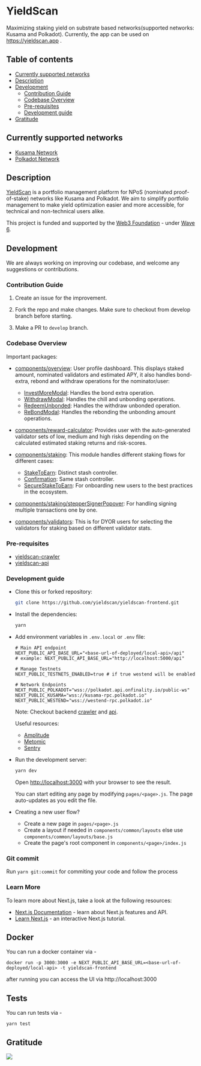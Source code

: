 # YieldScan

Maximizing staking yield on substrate based networks(supported networks: Kusama and Polkadot). Currently, the app can be used on https://yieldscan.app .

## Table of contents

- [Currently supported networks](#supported_networks)
- [Description](#description)
- [Development](#development)
  - [Contribution Guide](#contribution-guide)
  - [Codebase Overview](#codebase-overview)
  - [Pre-requisites](#pre-requisites)
  - [Development guide](#development-guide)
- [Gratitude](#gratitude)

## Currently supported networks

- [Kusama Network](https://kusama.network/)
- [Polkadot Network](https://polkadot.network/)

## Description

[YieldScan](https://yieldscan.app) is a portfolio management platform for NPoS (nominated proof-of-stake) networks like Kusama and Polkadot. We aim to simplify portfolio management to make yield optimization easier and more accessible, for technical and non-technical users alike.

This project is funded and supported by the [Web3 Foundation](https://web3.foundation/) - under [Wave 6](https://github.com/w3f/General-Grants-Program/blob/master/grants/accepted_grant_applications.md#wave-6).

## Development

We are always working on improving our codebase, and welcome any suggestions or contributions.

### Contribution Guide

1. Create an issue for the improvement.

2. Fork the repo and make changes. Make sure to checkout from develop branch before starting.

3. Make a PR to `develop` branch.

### Codebase Overview

Important packages:

- [components/overview](https://github.com/yieldscan/yieldscan-frontend/tree/master/components/overview): User profile dashboard. This displays staked amount, nominated validators and estimated APY, it also handles bond-extra, rebond and withdraw operations for the nominator/user:

  - [InvestMoreModal](https://github.com/yieldscan/yieldscan-frontend/tree/master/components/overview/InvestMoreModal.js): Handles the bond extra operation.
  - [WithdrawModal](https://github.com/yieldscan/yieldscan-frontend/tree/master/components/overview/WithdrawModal.js): Handles the chill and unbonding operations.
  - [RedeemUnbonded](https://github.com/yieldscan/yieldscan-frontend/tree/master/components/overview/RedeemUnbonded.js): Handles the withdraw unbonded operation.
  - [ReBondModal](https://github.com/yieldscan/yieldscan-frontend/tree/master/components/overview/ReBondModal.js): Handles the rebonding the unbonding amount operations.

- [components/reward-calculator](https://github.com/yieldscan/yieldscan-frontend/tree/master/components/reward-calculator): Provides user with the auto-generated validator sets of low, medium and high risks depending on the calculated estimated staking returns and risk-scores.

- [components/staking](https://github.com/yieldscan/yieldscan-frontend/tree/master/components/staking): This module handles different staking flows for different cases:

  - [StakeToEarn](https://github.com/yieldscan/yieldscan-frontend/tree/master/components/staking/StakeToEarn.js): Distinct stash controller.
  - [Confirmation](https://github.com/yieldscan/yieldscan-frontend/tree/master/components/staking/Confirmation.js): Same stash controller.
  - [SecureStakeToEarn](https://github.com/yieldscan/yieldscan-frontend/tree/master/components/staking/SecureStakeToEarn.js): For onboarding new users to the best practices in the ecosystem.

- [components/staking/stepperSignerPopover](https://github.com/yieldscan/yieldscan-frontend/tree/master/components/staking/stepperSignerPopover): For handling signing multiple transactions one by one.

- [components/validators](https://github.com/yieldscan/yieldscan-frontend/tree/master/components/overview): This is for DYOR users for selecting the validators for staking based on different validator stats.

### Pre-requisites

- [yieldscan-crawler](https://github.com/yieldscan/yieldscan-backend-crawler)
- [yieldscan-api](https://github.com/yieldscan/yieldscan-backend-api)

### Development guide

- Clone this or forked repository:
  ```bash
  git clone https://github.com/yieldscan/yieldscan-frontend.git
  ```
- Install the dependencies:
  ```bash
  yarn
  ```
- Add environment variables in `.env.local` or `.env` file:

  ```env
  # Main API endpoint
  NEXT_PUBLIC_API_BASE_URL="<base-url-of-deployed/local-api>/api"
  # example: NEXT_PUBLIC_API_BASE_URL="http://localhost:5000/api"

  # Manage Testnets
  NEXT_PUBLIC_TESTNETS_ENABLED=true # if true westend will be enabled

  # Network Endpoints
  NEXT_PUBLIC_POLKADOT="wss://polkadot.api.onfinality.io/public-ws"
  NEXT_PUBLIC_KUSAMA="wss://kusama-rpc.polkadot.io"
  NEXT_PUBLIC_WESTEND="wss://westend-rpc.polkadot.io"
  ```

  Note: Checkout backend [crawler](https://github.com/yieldscan/yieldscan-backend-crawler) and [api](https://github.com/yieldscan/yieldscan-backend-api).

  Useful resources:

  - [Amplitude](https://amplitude.com/)
  - [Metomic](https://metomic.io/)
  - [Sentry](https://sentry.io/)

- Run the development server:

  ```bash
  yarn dev
  ```

  Open [http://localhost:3000](http://localhost:3000) with your browser to see the result.

  You can start editing any page by modifying `pages/<page>.js`. The page auto-updates as you edit the file.

- Creating a new user flow?
  - Create a new page in `pages/<page>.js`
  - Create a layout if needed in `components/common/layouts` else use `components/common/layouts/base.js`
  - Create the page's root component in `components/<page>/index.js`

### Git commit

Run `yarn git:commit` for commiting your code and follow the process

### Learn More

To learn more about Next.js, take a look at the following resources:

- [Next.js Documentation](https://nextjs.org/docs) - learn about Next.js features and API.
- [Learn Next.js](https://nextjs.org/learn) - an interactive Next.js tutorial.

## Docker

You can run a docker container via -

```
docker run -p 3000:3000 -e NEXT_PUBLIC_API_BASE_URL=<base-url-of-deployed/local-api> -t yieldscan-frontend
```

after running you can access the UI via http://localhost:3000

## Tests

You can run tests via -

```
yarn test
```

## Gratitude

![](https://github.com/buidl-labs/polkadot-chains-indexer/blob/master/.github/web3%20foundation_grants_badge_black.png)
